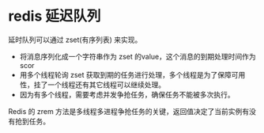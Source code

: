 # redis 延迟队列

延时队列可以通过 zset(有序列表) 来实现。
- 将消息序列化成一个字符串作为 zset 的value，这个消息的到期处理时间作为scor
- 用多个线程轮询 zset 获取到期的任务进行处理，多个线程是为了保障可用性，挂了一个线程还有其它线程可以继续处理。
- 因为有多个线程，需要考虑并发争抢任务，确保任务不能被多次执行。

Redis 的 zrem 方法是多线程多进程争抢任务的关键，返回值决定了当前实例有没有抢到任务。